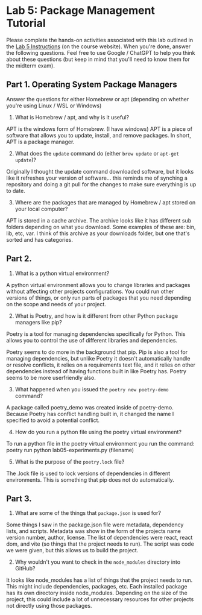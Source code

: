 # Lab 5: Package Management Tutorial
Please complete the hands-on activities associated with this lab outlined in the <a href="https://csci338.github.io/fall2024/assignments/lab05" target="_blank">Lab 5 Instructions</a> (on the course website). When you're done, answer the following questions. Feel free to use Google / ChatGPT to help you think about these questions (but keep in mind that you'll need to know them for the midterm exam).

## Part 1. Operating System Package Managers
Answer the questions for either Homebrew or apt (depending on whether you're using Linux / WSL or Windows)
1. What is Homebrew / apt, and why is it useful?

APT is the windows form of Homebrew. (I have windows)
APT is a piece of software that allows you to update, install, and remove packages. In short, APT is a package manager.

2. What does the `update` command do (either `brew update` or `apt-get update`)?

Originally I thought the update command downloaded software, but it looks like it refreshes your version of software... this reminds me of synching a repository and doing a git pull for the changes to make sure everything is up to date.

3. Where are the packages that are managed by Homebrew / apt stored on your local computer?

APT is stored in a cache archive. The archive looks like it has different sub folders depending on what you download. Some examples of these are: bin, lib, etc, var. I think of this archive as your downloads folder, but one that's sorted and has categories.

## Part 2.
1. What is a python virtual environment?

A python virtual environment allows you to change libraries and packages without affecting other projects configurations. You could run other versions of things, or only run parts of packages that you need depending on the scope and needs of your project.

2. What is Poetry, and how is it different from other Python package managers like pip?

Poetry is a tool for managing dependencies specifically for Python. This allows you to control the use of different libraries and dependencies.

Poetry seems to do more in the background that pip. Pip is also a tool for managing dependencies, but unlike Poetry it doesn't automatically handle or resolve conflicts, it relies on a requirements text file, and it relies on other dependencies instead of having functions built in like Poetry has. Poetry seems to be more userfriendly also. 

3. What happened when you issued the `poetry new poetry-demo` command?

A package called poetry_demo was created inside of poetry-demo. Because Poetry has conflict handling built in, it changed the name I specified to avoid a potential conflict.

4. How do you run a python file using the poetry virtual environment?

To run a python file in the poetry virtual environment you run the command: poetry run python lab05-experiments.py (filename)

5. What is the purpose of the `poetry.lock` file?

The .lock file is used to lock versions of dependencies in different environments. This is something that pip does not do automatically.

## Part 3.
1. What are some of the things that `package.json` is used for?

Some things I saw in the package.json file were metadata, dependency lists, and scripts. Metadata was show in the form of the projects name version number, author, license. The list of dependencies were react, react dom, and vite (so things that the project needs to run). The script was code we were given, but this allows us to build the project.

2. Why wouldn't you want to check in the `node_modules` directory into GitHub?

It looks like node_modules has a list of things that the project needs to run. This might include dependencies, packages, etc. Each installed package has its own directory inside node_modules. Depending on the size of the project, this could include a lot of unnecessary resources for other projects not directly using those packages. 

